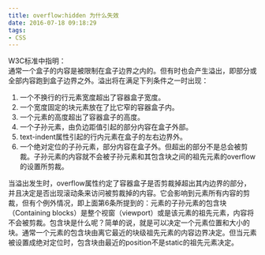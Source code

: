 ```yaml
---
title: overflow:hidden 为什么失效
date: 2016-07-18 09:18:29
tags:
- CSS
---
```

W3C标准中指明：  
通常一个盒子的内容是被限制在盒子边界之内的。但有时也会产生溢出，即部分或全部内容跑到盒子边界之外。溢出将在满足下列条件之一时出现：  

1. 一个不换行的行元素宽度超出了容器盒子宽度。
2. 一个宽度固定的块元素放在了比它窄的容器盒子内。
3. 一个元素的高度超出了容器盒子的高度。
4. 一个子孙元素，由负边距值引起的部分内容在盒子外部。
5. text-indent属性引起的行内元素在盒子的左右边界外。
6. 一个绝对定位的子孙元素，部分内容在盒子外。但超出的部分不是总会被剪裁。子孙元素的内容就不会被子孙元素和其包含块之间的祖先元素的overflow的设置所剪裁。

当溢出发生时，overflow属性约定了容器盒子是否剪裁掉超出其内边界的部分，并且决定是否出现滚动条来访问被剪裁掉的内容。它会影响到元素所有内容的剪裁，但有个例外情况，即上面第6条所提到的：元素的子孙元素的包含块（Containing blocks）是整个视窗（viewport）或是该元素的祖先元素，内容将不会被剪裁。包含块是什么呢？简单的说，就是可以决定一个元素位置和大小的块。通常一个元素的包含块由离它最近的块级祖先元素的内容边界决定。但当元素被设置成绝对定位时，包含块由最近的position不是static的祖先元素决定。